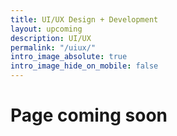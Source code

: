 ```yaml
---
title: UI/UX Design + Development
layout: upcoming
description: UI/UX
permalink: "/uiux/"
intro_image_absolute: true
intro_image_hide_on_mobile: false
---
```

# Page coming soon

